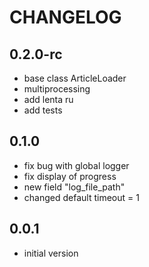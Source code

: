 CHANGELOG
=========
0.2.0-rc
-----
- base class ArticleLoader
- multiprocessing
- add lenta ru
- add tests

0.1.0
-----
- fix bug with global logger
- fix display of progress
- new field "log_file_path"
- changed default timeout = 1

0.0.1
-----

- initial version
